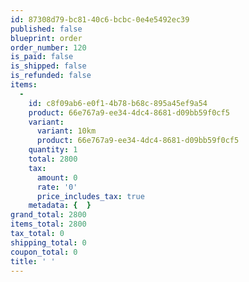 ```yaml
---
id: 87308d79-bc81-40c6-bcbc-0e4e5492ec39
published: false
blueprint: order
order_number: 120
is_paid: false
is_shipped: false
is_refunded: false
items:
  -
    id: c8f09ab6-e0f1-4b78-b68c-895a45ef9a54
    product: 66e767a9-ee34-4dc4-8681-d09bb59f0cf5
    variant:
      variant: 10km
      product: 66e767a9-ee34-4dc4-8681-d09bb59f0cf5
    quantity: 1
    total: 2800
    tax:
      amount: 0
      rate: '0'
      price_includes_tax: true
    metadata: {  }
grand_total: 2800
items_total: 2800
tax_total: 0
shipping_total: 0
coupon_total: 0
title: ' '
---
```

